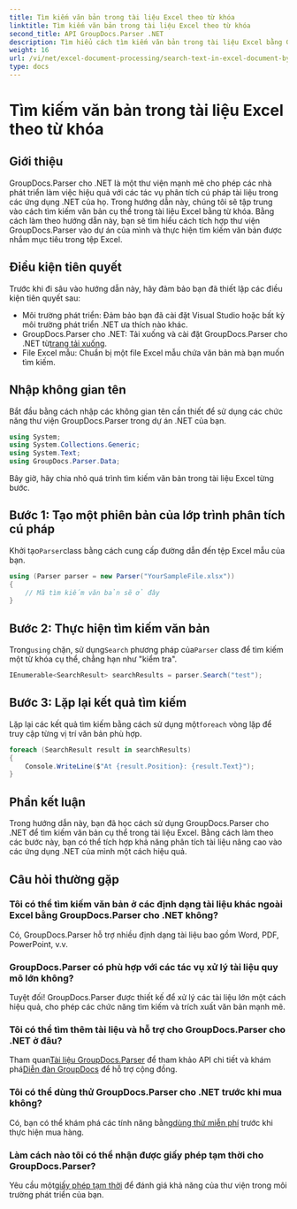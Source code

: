 ```yaml
---
title: Tìm kiếm văn bản trong tài liệu Excel theo từ khóa
linktitle: Tìm kiếm văn bản trong tài liệu Excel theo từ khóa
second_title: API GroupDocs.Parser .NET
description: Tìm hiểu cách tìm kiếm văn bản trong tài liệu Excel bằng GroupDocs.Parser cho .NET. Tích hợp khả năng tìm kiếm văn bản nâng cao vào các ứng dụng .NET của bạn.
weight: 16
url: /vi/net/excel-document-processing/search-text-in-excel-document-by-keyword/
type: docs
---
```

# Tìm kiếm văn bản trong tài liệu Excel theo từ khóa

## Giới thiệu
GroupDocs.Parser cho .NET là một thư viện mạnh mẽ cho phép các nhà phát triển làm việc hiệu quả với các tác vụ phân tích cú pháp tài liệu trong các ứng dụng .NET của họ. Trong hướng dẫn này, chúng tôi sẽ tập trung vào cách tìm kiếm văn bản cụ thể trong tài liệu Excel bằng từ khóa. Bằng cách làm theo hướng dẫn này, bạn sẽ tìm hiểu cách tích hợp thư viện GroupDocs.Parser vào dự án của mình và thực hiện tìm kiếm văn bản được nhắm mục tiêu trong tệp Excel.
## Điều kiện tiên quyết
Trước khi đi sâu vào hướng dẫn này, hãy đảm bảo bạn đã thiết lập các điều kiện tiên quyết sau:
- Môi trường phát triển: Đảm bảo bạn đã cài đặt Visual Studio hoặc bất kỳ môi trường phát triển .NET ưa thích nào khác.
-  GroupDocs.Parser cho .NET: Tải xuống và cài đặt GroupDocs.Parser cho .NET từ[trang tải xuống](https://releases.groupdocs.com/parser/net/).
- File Excel mẫu: Chuẩn bị một file Excel mẫu chứa văn bản mà bạn muốn tìm kiếm.

## Nhập không gian tên
Bắt đầu bằng cách nhập các không gian tên cần thiết để sử dụng các chức năng thư viện GroupDocs.Parser trong dự án .NET của bạn.
```csharp
using System;
using System.Collections.Generic;
using System.Text;
using GroupDocs.Parser.Data;
```

Bây giờ, hãy chia nhỏ quá trình tìm kiếm văn bản trong tài liệu Excel từng bước.
## Bước 1: Tạo một phiên bản của lớp trình phân tích cú pháp
 Khởi tạo`Parser`class bằng cách cung cấp đường dẫn đến tệp Excel mẫu của bạn.
```csharp
using (Parser parser = new Parser("YourSampleFile.xlsx"))
{
    // Mã tìm kiếm văn bản sẽ ở đây
}
```
## Bước 2: Thực hiện tìm kiếm văn bản
 Trong`using` chặn, sử dụng`Search` phương pháp của`Parser` class để tìm kiếm một từ khóa cụ thể, chẳng hạn như "kiểm tra".
```csharp
IEnumerable<SearchResult> searchResults = parser.Search("test");
```
## Bước 3: Lặp lại kết quả tìm kiếm
 Lặp lại các kết quả tìm kiếm bằng cách sử dụng một`foreach` vòng lặp để truy cập từng vị trí văn bản phù hợp.
```csharp
foreach (SearchResult result in searchResults)
{
    Console.WriteLine($"At {result.Position}: {result.Text}");
}
```

## Phần kết luận
Trong hướng dẫn này, bạn đã học cách sử dụng GroupDocs.Parser cho .NET để tìm kiếm văn bản cụ thể trong tài liệu Excel. Bằng cách làm theo các bước này, bạn có thể tích hợp khả năng phân tích tài liệu nâng cao vào các ứng dụng .NET của mình một cách hiệu quả.

## Câu hỏi thường gặp
### Tôi có thể tìm kiếm văn bản ở các định dạng tài liệu khác ngoài Excel bằng GroupDocs.Parser cho .NET không?
Có, GroupDocs.Parser hỗ trợ nhiều định dạng tài liệu bao gồm Word, PDF, PowerPoint, v.v.
### GroupDocs.Parser có phù hợp với các tác vụ xử lý tài liệu quy mô lớn không?
Tuyệt đối! GroupDocs.Parser được thiết kế để xử lý các tài liệu lớn một cách hiệu quả, cho phép các chức năng tìm kiếm và trích xuất văn bản mạnh mẽ.
### Tôi có thể tìm thêm tài liệu và hỗ trợ cho GroupDocs.Parser cho .NET ở đâu?
 Tham quan[Tài liệu GroupDocs.Parser](https://tutorials.groupdocs.com/parser/net/) để tham khảo API chi tiết và khám phá[Diễn đàn GroupDocs](https://forum.groupdocs.com/c/parser/17) để hỗ trợ cộng đồng.
### Tôi có thể dùng thử GroupDocs.Parser cho .NET trước khi mua không?
 Có, bạn có thể khám phá các tính năng bằng[dùng thử miễn phí](https://releases.groupdocs.com/) trước khi thực hiện mua hàng.
### Làm cách nào tôi có thể nhận được giấy phép tạm thời cho GroupDocs.Parser?
 Yêu cầu một[giấy phép tạm thời](https://purchase.groupdocs.com/temporary-license/) để đánh giá khả năng của thư viện trong môi trường phát triển của bạn.